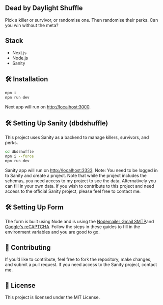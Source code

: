 ## Dead by Daylight Shuffle

Pick a killer or survivor, or randomise one. Then randomise their perks. Can you win without the meta?

## Stack
- Next.js
- Node.js
- Sanity

## 🛠 Installation

```bash
npm i
npm run dev
```

Next app will run on [http://localhost:3000](http://localhost:3000).

## 🛠 Setting Up Sanity (dbdshuffle)

This project uses Sanity as a backend to manage killers, survivors, and perks.

```bash
cd dbdshuffle
npm i --force
npm run dev
```

Sanity app will run on [http://localhost:3333](http://localhost:3333).
Note: You need to be logged in to Sanity and create a project. Note that while the project includes the schemas, you need access to my project to see the data, Alternatively you can fill in your own data. If you wish to contribute to this project and need access to the official Sanity project, please feel free to contact me.

## 🛠 Setting Up Form

The form is built using Node and is using the [Nodemailer Gmail SMTP](https://www.nodemailer.com/usage/using-gmail/)and [Google's reCAPTCHA](https://developers.google.com/recaptcha/intro). Follow the steps in these guides to fill in the environment variables and you are good to go.

## 🚀 Contributing

If you’d like to contribute, feel free to fork the repository, make changes, and submit a pull request. If you need access to the Sanity project, contact me.

## 📜 License

This project is licensed under the MIT License.
